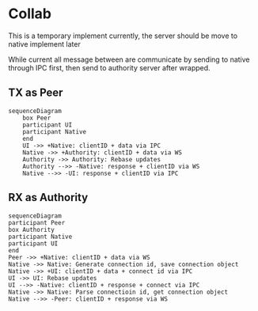# Collab

This is a temporary implement currently, the server should be move to native implement later

While current all message between are communicate by sending to native through IPC first, then send to authority server after wrapped.



## TX as Peer

```mermaid
sequenceDiagram
	box Peer
	participant UI
	participant Native
	end
	UI ->> +Native: clientID + data via IPC
	Native ->> +Authority: clientID + data via WS
	Authority ->> Authority: Rebase updates
	Authority -->> -Native: response + clientID via WS
	Native -->> -UI: response + clientID via IPC

```

## RX as Authority

```mermaid
sequenceDiagram
participant Peer
box Authority
participant Native
participant UI
end
Peer ->> +Native: clientID + data via WS
Native ->> Native: Generate connection id, save connection object
Native ->> +UI: clientID + data + connect id via IPC
UI ->> UI: Rebase updates
UI -->> -Native: clientID + response + connect via IPC
Native ->> Native: Parse connectioin id, get connection object
Native -->> -Peer: clientID + response via WS

```

